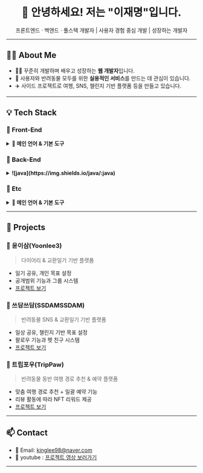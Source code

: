 
<h1 align="center">👋 안녕하세요! 저는 "이재명"입니다.</h1>
<p align="center">프론트엔드 · 백엔드 · 풀스택 개발자 | 사용자 경험 중심 개발 | 성장하는 개발자</p>

---

## 🧑‍💻 About Me
- 👨‍💻 꾸준히 개발하며 배우고 성장하는 **웹 개발자**입니다.
- 🐾 사용자와 반려동물 모두를 위한 **실용적인 서비스**를 만드는 데 관심이 있습니다.
- ✈️ 사이드 프로젝트로 여행, SNS, 챌린지 기반 플랫폼 등을 만들고 있습니다.

---

## 💡 Tech Stack

### 🔹 Front-End
<details>
  <summary><strong>📌 메인 언어 & 기본 도구</strong></summary>
  • Node.js 1.0.0 <br/>
  • React 18.3.1 <br/>
  • JavaScript
</details>

### 🔹 Back-End
<details>
  <summary><strong>![java](https://img.shields.io/java/:java)</strong></summary>
  • Node.js 1.0.0 <br/>
  • React 18.3.1 <br/>
  • JavaScript
</details>

### 🔹 Etc
<details>
  <summary><strong>📌 메인 언어 & 기본 도구</strong></summary>
  • Node.js 1.0.0 <br/>
  • React 18.3.1 <br/>
  • JavaScript
</details>

---

## 📁 Projects

### 📅 윤이삼(Yoonlee3)
> 다이어리 & 교환일기 기반 플랫폼

- 일기 공유, 개인 목표 설정
- 공개범위 기능과 그룹 시스템
- [프로젝트 보기](https://github.com/Lee-jaemyeong/TeamProject-yoonlee3)

### 📓 쓰담쓰담(SSDAMSSDAM)
> 반려동물 SNS & 교환일기 기반 플랫폼

- 일상 공유, 챌린지 기반 목표 설정
- 팔로우 기능과 펫 친구 시스템
- [프로젝트 보기](https://github.com/Lee-jaemyeong/TeamProject-SSDAM)

### 🐶 트립포우(TripPaw)
> 반려동물 동반 여행 경로 추천 & 예약 플랫폼

- 맞춤 여행 경로 추천 + 일괄 예약 기능
- 리뷰 활동에 따라 NFT 리워드 제공
- [프로젝트 보기](https://github.com/Lee-jaemyeong/TeamProject-TripPaw)

---

## 📫 Contact
- 📧 Email: kinglee98@naver.com  
- 🎥 youtube : [프로젝트 영상 보러가기](https://www.youtube.com/@%EC%9D%B4%EC%9E%AC%EB%AA%85-z1w)

---


